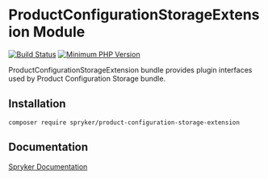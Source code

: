 # ProductConfigurationStorageExtension Module
[![Build Status](https://travis-ci.org/spryker/product-configuration-storage-extension.svg)](https://travis-ci.org/spryker/product-configuration-storage-extension)
[![Minimum PHP Version](https://img.shields.io/badge/php-%3E%3D%207.2-8892BF.svg)](https://php.net/)

ProductConfigurationStorageExtension bundle provides plugin interfaces used by Product Configuration Storage bundle.

## Installation

```
composer require spryker/product-configuration-storage-extension
```

## Documentation

[Spryker Documentation](https://academy.spryker.com/developing_with_spryker/module_guide/modules.html)
